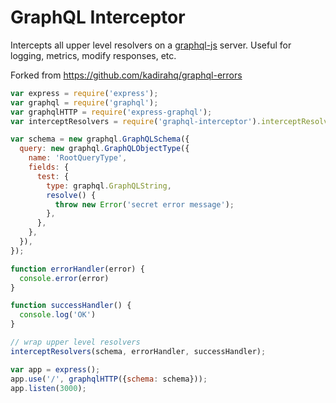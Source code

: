 # GraphQL Interceptor

Intercepts all upper level resolvers on a [graphql-js](https://github.com/graphql/graphql-js) server.
Useful for logging, metrics, modify responses, etc.

Forked from https://github.com/kadirahq/graphql-errors

``` javascript
var express = require('express');
var graphql = require('graphql');
var graphqlHTTP = require('express-graphql');
var interceptResolvers = require('graphql-interceptor').interceptResolvers;

var schema = new graphql.GraphQLSchema({
  query: new graphql.GraphQLObjectType({
    name: 'RootQueryType',
    fields: {
      test: {
        type: graphql.GraphQLString,
        resolve() {
          throw new Error('secret error message');
        },
      },
    },
  }),
});

function errorHandler(error) {
  console.error(error)
}

function successHandler() {
  console.log('OK')
}

// wrap upper level resolvers
interceptResolvers(schema, errorHandler, successHandler);

var app = express();
app.use('/', graphqlHTTP({schema: schema}));
app.listen(3000);
```
